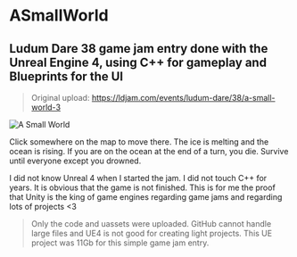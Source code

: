 # ASmallWorld

## Ludum Dare 38 game jam entry done with the Unreal Engine 4, using C++ for gameplay and Blueprints for the UI

> Original upload: https://ldjam.com/events/ludum-dare/38/a-small-world-3

![A Small World](https://github.com/thomasgainant/ASmallWorld/blob/master/ld38.png)

Click somewhere on the map to move there. The ice is melting and the ocean is rising. If you are on the ocean at the end of a turn, you die. Survive until everyone except you drowned.

I did not know Unreal 4 when I started the jam. I did not touch C++ for years. It is obvious that the game is not finished. This is for me the proof that Unity is the king of game engines regarding game jams and regarding lots of projects <3

> Only the code and uassets were uploaded. GitHub cannot handle large files and UE4 is not good for creating light projects. This UE project was 11Gb for this simple game jam entry.
